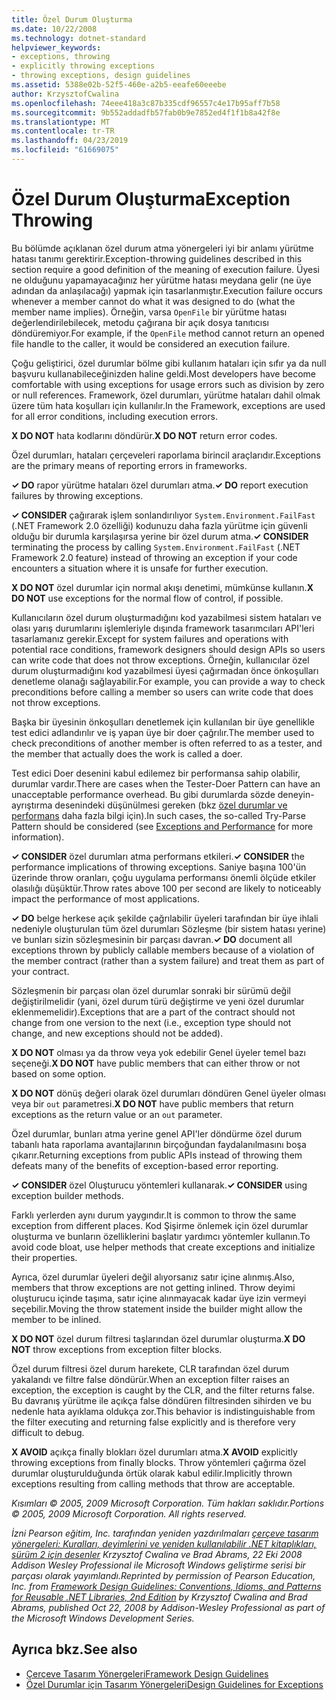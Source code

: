 ```yaml
---
title: Özel Durum Oluşturma
ms.date: 10/22/2008
ms.technology: dotnet-standard
helpviewer_keywords:
- exceptions, throwing
- explicitly throwing exceptions
- throwing exceptions, design guidelines
ms.assetid: 5388e02b-52f5-460e-a2b5-eeafe60eeebe
author: KrzysztofCwalina
ms.openlocfilehash: 74eee418a3c87b335cdf96557c4e17b95aff7b58
ms.sourcegitcommit: 9b552addadfb57fab0b9e7852ed4f1f1b8a42f8e
ms.translationtype: MT
ms.contentlocale: tr-TR
ms.lasthandoff: 04/23/2019
ms.locfileid: "61669075"
---
```

# <a name="exception-throwing"></a><span data-ttu-id="491b1-102">Özel Durum Oluşturma</span><span class="sxs-lookup"><span data-stu-id="491b1-102">Exception Throwing</span></span>
<span data-ttu-id="491b1-103">Bu bölümde açıklanan özel durum atma yönergeleri iyi bir anlamı yürütme hatası tanımı gerektirir.</span><span class="sxs-lookup"><span data-stu-id="491b1-103">Exception-throwing guidelines described in this section require a good definition of the meaning of execution failure.</span></span> <span data-ttu-id="491b1-104">Üyesi ne olduğunu yapamayacağınız her yürütme hatası meydana gelir (ne üye adından da anlaşılacağı) yapmak için tasarlanmıştır.</span><span class="sxs-lookup"><span data-stu-id="491b1-104">Execution failure occurs whenever a member cannot do what it was designed to do (what the member name implies).</span></span> <span data-ttu-id="491b1-105">Örneğin, varsa `OpenFile` bir yürütme hatası değerlendirilebilecek, metodu çağırana bir açık dosya tanıtıcısı döndüremiyor.</span><span class="sxs-lookup"><span data-stu-id="491b1-105">For example, if the `OpenFile` method cannot return an opened file handle to the caller, it would be considered an execution failure.</span></span>  
  
 <span data-ttu-id="491b1-106">Çoğu geliştirici, özel durumlar bölme gibi kullanım hataları için sıfır ya da null başvuru kullanabileceğinizden haline geldi.</span><span class="sxs-lookup"><span data-stu-id="491b1-106">Most developers have become comfortable with using exceptions for usage errors such as division by zero or null references.</span></span> <span data-ttu-id="491b1-107">Framework, özel durumları, yürütme hataları dahil olmak üzere tüm hata koşulları için kullanılır.</span><span class="sxs-lookup"><span data-stu-id="491b1-107">In the Framework, exceptions are used for all error conditions, including execution errors.</span></span>  
  
 <span data-ttu-id="491b1-108">**X DO NOT** hata kodlarını döndürür.</span><span class="sxs-lookup"><span data-stu-id="491b1-108">**X DO NOT** return error codes.</span></span>  
  
 <span data-ttu-id="491b1-109">Özel durumları, hataları çerçeveleri raporlama birincil araçlarıdır.</span><span class="sxs-lookup"><span data-stu-id="491b1-109">Exceptions are the primary means of reporting errors in frameworks.</span></span>  
  
 <span data-ttu-id="491b1-110">**✓ DO** rapor yürütme hataları özel durumları atma.</span><span class="sxs-lookup"><span data-stu-id="491b1-110">**✓ DO** report execution failures by throwing exceptions.</span></span>  
  
 <span data-ttu-id="491b1-111">**✓ CONSIDER** çağırarak işlem sonlandırılıyor `System.Environment.FailFast` (.NET Framework 2.0 özelliği) kodunuzu daha fazla yürütme için güvenli olduğu bir durumla karşılaşırsa yerine bir özel durum atma.</span><span class="sxs-lookup"><span data-stu-id="491b1-111">**✓ CONSIDER** terminating the process by calling `System.Environment.FailFast` (.NET Framework 2.0 feature) instead of throwing an exception if your code encounters a situation where it is unsafe for further execution.</span></span>  
  
 <span data-ttu-id="491b1-112">**X DO NOT** özel durumlar için normal akışı denetimi, mümkünse kullanın.</span><span class="sxs-lookup"><span data-stu-id="491b1-112">**X DO NOT** use exceptions for the normal flow of control, if possible.</span></span>  
  
 <span data-ttu-id="491b1-113">Kullanıcıların özel durum oluşturmadığını kod yazabilmesi sistem hataları ve olası yarış durumlarını işlemleriyle dışında framework tasarımcıları API'leri tasarlamanız gerekir.</span><span class="sxs-lookup"><span data-stu-id="491b1-113">Except for system failures and operations with potential race conditions, framework designers should design APIs so users can write code that does not throw exceptions.</span></span> <span data-ttu-id="491b1-114">Örneğin, kullanıcılar özel durum oluşturmadığını kod yazabilmesi üyesi çağırmadan önce önkoşulları denetleme olanağı sağlayabilir.</span><span class="sxs-lookup"><span data-stu-id="491b1-114">For example, you can provide a way to check preconditions before calling a member so users can write code that does not throw exceptions.</span></span>  
  
 <span data-ttu-id="491b1-115">Başka bir üyesinin önkoşulları denetlemek için kullanılan bir üye genellikle test edici adlandırılır ve iş yapan üye bir doer çağrılır.</span><span class="sxs-lookup"><span data-stu-id="491b1-115">The member used to check preconditions of another member is often referred to as a tester, and the member that actually does the work is called a doer.</span></span>  
  
 <span data-ttu-id="491b1-116">Test edici Doer desenini kabul edilemez bir performansa sahip olabilir, durumlar vardır.</span><span class="sxs-lookup"><span data-stu-id="491b1-116">There are cases when the Tester-Doer Pattern can have an unacceptable performance overhead.</span></span> <span data-ttu-id="491b1-117">Bu gibi durumlarda sözde deneyin-ayrıştırma desenindeki düşünülmesi gereken (bkz [özel durumlar ve performans](../../../docs/standard/design-guidelines/exceptions-and-performance.md) daha fazla bilgi için).</span><span class="sxs-lookup"><span data-stu-id="491b1-117">In such cases, the so-called Try-Parse Pattern should be considered (see [Exceptions and Performance](../../../docs/standard/design-guidelines/exceptions-and-performance.md) for more information).</span></span>  
  
 <span data-ttu-id="491b1-118">**✓ CONSIDER** özel durumları atma performans etkileri.</span><span class="sxs-lookup"><span data-stu-id="491b1-118">**✓ CONSIDER** the performance implications of throwing exceptions.</span></span> <span data-ttu-id="491b1-119">Saniye başına 100'ün üzerinde throw oranları, çoğu uygulama performansı önemli ölçüde etkiler olasılığı düşüktür.</span><span class="sxs-lookup"><span data-stu-id="491b1-119">Throw rates above 100 per second are likely to noticeably impact the performance of most applications.</span></span>  
  
 <span data-ttu-id="491b1-120">**✓ DO** belge herkese açık şekilde çağrılabilir üyeleri tarafından bir üye ihlali nedeniyle oluşturulan tüm özel durumları Sözleşme (bir sistem hatası yerine) ve bunları sizin sözleşmesinin bir parçası davran.</span><span class="sxs-lookup"><span data-stu-id="491b1-120">**✓ DO** document all exceptions thrown by publicly callable members because of a violation of the member contract (rather than a system failure) and treat them as part of your contract.</span></span>  
  
 <span data-ttu-id="491b1-121">Sözleşmenin bir parçası olan özel durumlar sonraki bir sürümü değil değiştirilmelidir (yani, özel durum türü değiştirme ve yeni özel durumlar eklenmemelidir).</span><span class="sxs-lookup"><span data-stu-id="491b1-121">Exceptions that are a part of the contract should not change from one version to the next (i.e., exception type should not change, and new exceptions should not be added).</span></span>  
  
 <span data-ttu-id="491b1-122">**X DO NOT** olması ya da throw veya yok edebilir Genel üyeler temel bazı seçeneği.</span><span class="sxs-lookup"><span data-stu-id="491b1-122">**X DO NOT** have public members that can either throw or not based on some option.</span></span>  
  
 <span data-ttu-id="491b1-123">**X DO NOT** dönüş değeri olarak özel durumları döndüren Genel üyeler olması veya bir `out` parametresi.</span><span class="sxs-lookup"><span data-stu-id="491b1-123">**X DO NOT** have public members that return exceptions as the return value or an `out` parameter.</span></span>  
  
 <span data-ttu-id="491b1-124">Özel durumlar, bunları atma yerine genel API'ler döndürme özel durum tabanlı hata raporlama avantajlarının birçoğundan faydalanılmasını boşa çıkarır.</span><span class="sxs-lookup"><span data-stu-id="491b1-124">Returning exceptions from public APIs instead of throwing them defeats many of the benefits of exception-based error reporting.</span></span>  
  
 <span data-ttu-id="491b1-125">**✓ CONSIDER** özel Oluşturucu yöntemleri kullanarak.</span><span class="sxs-lookup"><span data-stu-id="491b1-125">**✓ CONSIDER** using exception builder methods.</span></span>  
  
 <span data-ttu-id="491b1-126">Farklı yerlerden aynı durum yaygındır.</span><span class="sxs-lookup"><span data-stu-id="491b1-126">It is common to throw the same exception from different places.</span></span> <span data-ttu-id="491b1-127">Kod Şişirme önlemek için özel durumlar oluşturma ve bunların özelliklerini başlatır yardımcı yöntemler kullanın.</span><span class="sxs-lookup"><span data-stu-id="491b1-127">To avoid code bloat, use helper methods that create exceptions and initialize their properties.</span></span>  
  
 <span data-ttu-id="491b1-128">Ayrıca, özel durumlar üyeleri değil alıyorsanız satır içine alınmış.</span><span class="sxs-lookup"><span data-stu-id="491b1-128">Also, members that throw exceptions are not getting inlined.</span></span> <span data-ttu-id="491b1-129">Throw deyimi oluşturucu içinde taşıma, satır içine alınmayacak kadar üye izin vermeyi seçebilir.</span><span class="sxs-lookup"><span data-stu-id="491b1-129">Moving the throw statement inside the builder might allow the member to be inlined.</span></span>  
  
 <span data-ttu-id="491b1-130">**X DO NOT** özel durum filtresi taşlarından özel durumlar oluşturma.</span><span class="sxs-lookup"><span data-stu-id="491b1-130">**X DO NOT** throw exceptions from exception filter blocks.</span></span>  
  
 <span data-ttu-id="491b1-131">Özel durum filtresi özel durum harekete, CLR tarafından özel durum yakalandı ve filtre false döndürür.</span><span class="sxs-lookup"><span data-stu-id="491b1-131">When an exception filter raises an exception, the exception is caught by the CLR, and the filter returns false.</span></span> <span data-ttu-id="491b1-132">Bu davranış yürütme ile açıkça false döndüren filtresinden sihirden ve bu nedenle hata ayıklama oldukça zor.</span><span class="sxs-lookup"><span data-stu-id="491b1-132">This behavior is indistinguishable from the filter executing and returning false explicitly and is therefore very difficult to debug.</span></span>  
  
 <span data-ttu-id="491b1-133">**X AVOID** açıkça finally blokları özel durumları atma.</span><span class="sxs-lookup"><span data-stu-id="491b1-133">**X AVOID** explicitly throwing exceptions from finally blocks.</span></span> <span data-ttu-id="491b1-134">Throw yöntemleri çağırma özel durumlar oluşturulduğunda örtük olarak kabul edilir.</span><span class="sxs-lookup"><span data-stu-id="491b1-134">Implicitly thrown exceptions resulting from calling methods that throw are acceptable.</span></span>  
  
 <span data-ttu-id="491b1-135">*Kısımları © 2005, 2009 Microsoft Corporation. Tüm hakları saklıdır.*</span><span class="sxs-lookup"><span data-stu-id="491b1-135">*Portions © 2005, 2009 Microsoft Corporation. All rights reserved.*</span></span>  
  
 <span data-ttu-id="491b1-136">*İzni Pearson eğitim, Inc. tarafından yeniden yazdırılmaları [çerçeve tasarım yönergeleri: Kuralları, deyimlerini ve yeniden kullanılabilir .NET kitaplıkları, sürüm 2 için desenler](https://www.informit.com/store/framework-design-guidelines-conventions-idioms-and-9780321545619) Krzysztof Cwalina ve Brad Abrams, 22 Eki 2008 Addison Wesley Professional ile Microsoft Windows geliştirme serisi bir parçası olarak yayımlandı.*</span><span class="sxs-lookup"><span data-stu-id="491b1-136">*Reprinted by permission of Pearson Education, Inc. from [Framework Design Guidelines: Conventions, Idioms, and Patterns for Reusable .NET Libraries, 2nd Edition](https://www.informit.com/store/framework-design-guidelines-conventions-idioms-and-9780321545619) by Krzysztof Cwalina and Brad Abrams, published Oct 22, 2008 by Addison-Wesley Professional as part of the Microsoft Windows Development Series.*</span></span>  
  
## <a name="see-also"></a><span data-ttu-id="491b1-137">Ayrıca bkz.</span><span class="sxs-lookup"><span data-stu-id="491b1-137">See also</span></span>

- [<span data-ttu-id="491b1-138">Çerçeve Tasarım Yönergeleri</span><span class="sxs-lookup"><span data-stu-id="491b1-138">Framework Design Guidelines</span></span>](../../../docs/standard/design-guidelines/index.md)
- [<span data-ttu-id="491b1-139">Özel Durumlar için Tasarım Yönergeleri</span><span class="sxs-lookup"><span data-stu-id="491b1-139">Design Guidelines for Exceptions</span></span>](../../../docs/standard/design-guidelines/exceptions.md)
